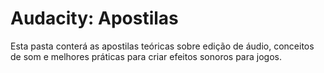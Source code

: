 # Audacity: Apostilas

Esta pasta conterá as apostilas teóricas sobre edição de áudio, conceitos de som e melhores práticas para criar efeitos sonoros para jogos.
